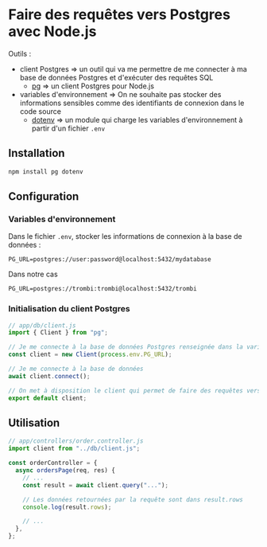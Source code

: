 # Faire des requêtes vers Postgres avec Node.js

Outils :

- client Postgres => un outil qui va me permettre de me connecter à ma base de données Postgres et d'exécuter des requêtes SQL
  - [pg](https://www.npmjs.com/package/pg) => un client Postgres pour Node.js
- variables d'environnement => On ne souhaite pas stocker des informations sensibles comme des identifiants de connexion dans le code source
  - [dotenv](https://www.npmjs.com/package/dotenv) => un module qui charge les variables d'environnement à partir d'un fichier `.env`

## Installation

```bash
npm install pg dotenv
```

## Configuration

### Variables d'environnement

Dans le fichier `.env`, stocker les informations de connexion à la base de données :

```
PG_URL=postgres://user:password@localhost:5432/mydatabase
```

Dans notre cas

```
PG_URL=postgres://trombi:trombi@localhost:5432/trombi
```

### Initialisation du client Postgres

```js
// app/db/client.js
import { Client } from "pg";

// Je me connecte à la base de données Postgres renseignée dans la variable d'environnement PG_URL
const client = new Client(process.env.PG_URL);

// Je me connecte à la base de données
await client.connect();

// On met à disposition le client qui permet de faire des requêtes vers la base de données
export default client;
```

## Utilisation

```js
// app/controllers/order.controller.js
import client from "../db/client.js";

const orderController = {
  async ordersPage(req, res) {
    // ...
    const result = await client.query("...");

    // Les données retournées par la requête sont dans result.rows
    console.log(result.rows);

    // ...
  },
};
```
